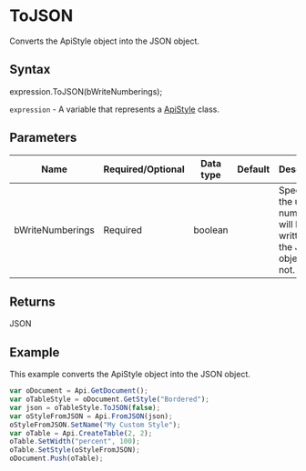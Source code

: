 # ToJSON

Converts the ApiStyle object into the JSON object.

## Syntax

expression.ToJSON(bWriteNumberings);

`expression` - A variable that represents a [ApiStyle](../ApiStyle.md) class.

## Parameters

| **Name** | **Required/Optional** | **Data type** | **Default** | **Description** |
| ------------- | ------------- | ------------- | ------------- | ------------- |
| bWriteNumberings | Required | boolean |  | Specifies if the used numberings will be written to the JSON object or not. |

## Returns

JSON

## Example

This example converts the ApiStyle object into the JSON object.

```javascript
var oDocument = Api.GetDocument();
var oTableStyle = oDocument.GetStyle("Bordered");
var json = oTableStyle.ToJSON(false);
var oStyleFromJSON = Api.FromJSON(json);
oStyleFromJSON.SetName("My Custom Style");
var oTable = Api.CreateTable(2, 2);
oTable.SetWidth("percent", 100);
oTable.SetStyle(oStyleFromJSON);
oDocument.Push(oTable);
```

